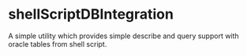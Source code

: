 # shellScriptDBIntegration
A simple utility which provides simple describe and query support with oracle tables from shell script.
